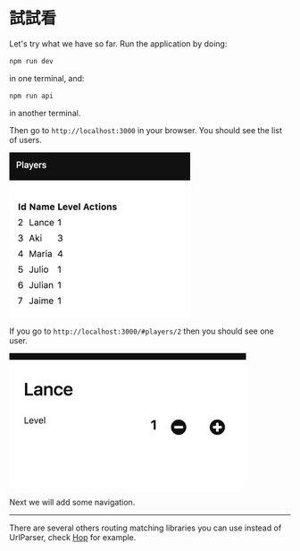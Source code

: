 # 試試看

Let's try what we have so far. Run the application by doing:

```bash
npm run dev
```

in one terminal, and:

```bash
npm run api
```

in another terminal.

Then go to `http://localhost:3000` in your browser. You should see the list of users.

![screenshot](07-list.png)

If you go to `http://localhost:3000/#players/2` then you should see one user.

![screenshot](07-edit.png)

Next we will add some navigation.

---

There are several others routing matching libraries you can use instead of UrlParser, check [Hop](https://github.com/sporto/hop) for example.
